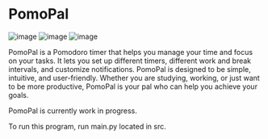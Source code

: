 # PomoPal

![image](https://user-images.githubusercontent.com/102654162/236759845-a8cc7737-81c7-4556-84f8-c23f4fa634e3.png)
![image](https://user-images.githubusercontent.com/102654162/236759973-d6285755-d8bf-4432-ab39-505045e37f4d.png)
![image](https://user-images.githubusercontent.com/102654162/236760128-67470d59-5ce4-41b6-8904-d50fda3e65d7.png)

PomoPal is a Pomodoro timer that helps you manage your time and focus on your tasks. It lets you set up different timers, different work and break intervals, and customize notifications. PomoPal is designed to be simple, intuitive, and user-friendly. Whether you are studying, working, or just want to be more productive, PomoPal is your pal who can help you achieve your goals.

PomoPal is currently work in progress.

To run this program, run main.py located in src.
